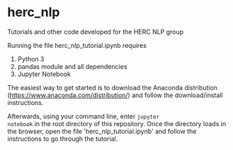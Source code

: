 # herc_nlp
Tutorials and other code developed for the HERC NLP group

Running the file herc_nlp_tutorial.ipynb requires
1. Python 3
2. pandas module and all dependencies
3. Jupyter Notebook

The easiest way to get started is to download the Anaconda distribution (https://www.anaconda.com/distribution/) and follow the download/install instructions.

Afterwards, using your command line, enter <code>jupyter notebook</code> in the root directory of this repository. Once the directory loads in the browser, open the file 'herc_nlp_tutorial.ipynb' and follow the instructions to go through the tutorial.
